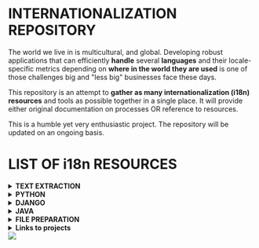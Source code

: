 <!--
<img src="/assets/images/i18n.png" text-align="center" width = 50%; height=15% >
-->

# INTERNATIONALIZATION REPOSITORY

The world we live in is multicultural, and global.
Developing robust applications that can efficiently **handle** several **languages** and their locale-specific metrics depending on **where in the world they are used** is one of those challenges big and "less big" businesses face these days.

This repository is an attempt to **gather as many internationalization (i18n) resources** and tools as possible together in a single place. It will provide either original documentation on processes OR reference to resources.

This is a humble yet very enthusiastic project.
The repository will be updated on an ongoing basis.

# LIST OF i18n RESOURCES
<!-- ---------------------------------- -->
<details>
<summary><strong>TEXT EXTRACTION</strong></summary>

- [From **Resource files**](/assets/text_extraction/README.md)

</details>
<!-- ---------------------------------- -->
<details>
<summary><strong>PYTHON</strong></summary>

- [**ResourceBundle**: A **JAVA-like** approach](/assets/python/resourceBundle/README.md)
- [**Gettext**: Multilingual internationalization services](/assets/python/gettext/README.md)

</details>
<!-- ---------------------------------- -->
<details>
<summary><strong>DJANGO </strong></summary>

- [**01_Configuration**: basic. Gettext. (Extract and compile strings for translation)](/assets/django/README.md)
- [**01_Configuration**: advanced. Gettext + Django settings.](/assets/django/advanced_config/README.md)
- [**02_Templates**: mark strings for translation](/assets/django/templates_mark_for_translation/README.md)
- [**02_Templates**: mark template expressions for translation](/assets/django/templates_mark_expressions_for_translation/README.md)
- [**02_Templates**: mark plurals for translation](/assets/django/templates_mark_plurals_for_translation/README.md)
- [**02_Templates**: extending templates](/assets/django/extending_templates/README.md)
- [**02_Templates**: allowing users to Switch Languages](/assets/django/switch_languages/README.md)
- [**03_Reversed URL Maps**](/assets/django/reversed_URL_maps/README.md)
- [Django project example](/assets/_projects/django/WebSite_MODAL_FORM_DB_i18n/project/create_app/templates/index.html)

</details>
<!-- ---------------------------------- -->
<details>
<summary><strong>JAVA</strong></summary>

- [**Introduction to i18n in Java**: In progress...](/assets/java/introduction/README.md)

- [**JAVA SE**: ResourceBundle and Locale Classes (To be done)](/assets/java/resourcebundle_and_locale/README.md)

</details>
<!-- ---------------------------------- -->
<details>
<summary><strong>FILE PREPARATION</strong></summary>

- [File preparation tasks: To be done...](/assets/file_prepp/README.md)

</details>
<!-- ---------------------------------- -->

<details>
<summary><strong>Links to projects</strong></summary>

- [Django: CRUD_and_i18n](/assets/_projects/django/CRUD_i18n)
- [Django: DB_with_PARAM__and_i18n](/assets/_projects/django/DB_Param_i18n)
- [Django: DB_with_Procedures_and_i18n](/assets/_projects/django/MySQLProcedures_i18n_gettext)
- [Django: WebSite_MODAL_FORM_DB_i18n](/assets/_projects/django/WebSite_MODAL_FORM_DB_i18n)
- [Django: Local Library](/assets/_projects/django/LocalLibrary)
- [JAVA SE: ResourceBundle	](/assets/_projects/java/i18n/)
- [JAVA SE: Exceptions and i18n	](/assets/_projects/java/Gestion_Notas_Service/)
- [JAVA SE: Contacts agenda	](/assets/_projects/java/Agenda_Capas/)
- [JAVA EE: Exceptions, Data Model, Maven, Lombok and i18n	](/assets/_projects/java/Ciudades_DataModel_Maven_Lombok_i18n/)
- [JAVA EE: Hierchy, Currency, Data Model, Maven, Lombok and i18n	](/assets/_projects/java/BankAccount_Hierchy_Currency_i18n/)

</details>
<!-- ---------------------------------- -->

<img src="https://github.com/agomezmartin/regexl10n/blob/main/assets/images/world_flags.gif">
